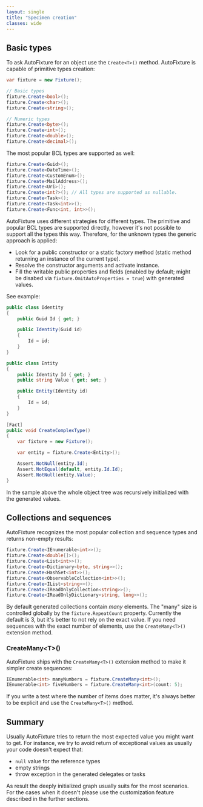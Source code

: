 ```yaml
---
layout: single
title: "Specimen creation"
classes: wide
---
```


## Basic types

To ask AutoFixture for an object use the `Create<T>()` method. AutoFixture is capable of primitive types creation:

```c#
var fixture = new Fixture();

// Basic types
fixture.Create<bool>();
fixture.Create<char>();
fixture.Create<string>();

// Numeric types
fixture.Create<byte>();
fixture.Create<int>();
fixture.Create<double>();
fixture.Create<decimal>();
```

The most popular BCL types are supported as well:

```c#
fixture.Create<Guid>();
fixture.Create<DateTime>();
fixture.Create<CustomEnum>();
fixture.Create<MailAddress>();
fixture.Create<Uri>();
fixture.Create<int?>(); // All types are supported as nullable.
fixture.Create<Task>();
fixture.Create<Task<int>>();
fixture.Create<Func<int, int>>();
```

AutoFixture uses different strategies for different types. The primitive and popular BCL types are supported directly, however it's not possible to support all the types this way. Therefore, for the unknown types the generic approach is applied:

- Look for a public constructor or a static factory method (static method returning an instance of the current type).
- Resolve the constructor arguments and activate instance.
- Fill the writable public properties and fields (enabled by default; might be disabed via `fixture.OmitAutoProperties = true`) with generated values.

See example:

```c#
public class Identity
{
    public Guid Id { get; }

    public Identity(Guid id)
    {
        Id = id;
    }
}

public class Entity
{
    public Identity Id { get; }
    public string Value { get; set; }

    public Entity(Identity id)
    {
        Id = id;
    }
}

[Fact]
public void CreateComplexType()
{
    var fixture = new Fixture();

    var entity = fixture.Create<Entity>();

    Assert.NotNull(entity.Id);
    Assert.NotEqual(default, entity.Id.Id);
    Assert.NotNull(entity.Value);
}
```

In the sample above the whole object tree was recursively initialized with the generated values.

## Collections and sequences

AutoFixture recognizes the most popular collection and sequence types and returns non-empty results:

```c#
fixture.Create<IEnumerable<int>>();
fixture.Create<double[]>();
fixture.Create<List<int>>();
fixture.Create<Dictionary<byte, string>>();
fixture.Create<HashSet<int>>();
fixture.Create<ObservableCollection<int>>();
fixture.Create<IList<string>>();
fixture.Create<IReadOnlyCollection<string>>();
fixture.Create<IReadOnlyDictionary<string, long>>();
```

By default generated collections contain _many_ elements. The "many" size is controlled globally by the `fixture.RepeatCount` property. Currently the default is 3, but it's better to not rely on the exact value. If you need sequences with the exact number of elements, use the `CreateMany<T>()` extension method.

### CreateMany&lt;T&gt;()

AutoFixture ships with the `CreateMany<T>()` extension method to make it simpler create sequences:

```c#
IEnumerable<int> manyNumbers = fixture.CreateMany<int>();
IEnumerable<int> fiveNumbers = fixture.CreateMany<int>(count: 5);
```

If you write a test where the number of items does matter, it's always better to be explicit and use the `CreateMany<T>()` method.

## Summary

Usually AutoFixture tries to return the most expected value you might want to get. For instance, we try to avoid return of exceptional values as usually your code doesn't expect that:

- `null` value for the reference types
- empty strings
- throw exception in the generated delegates or tasks

As result the deeply initialized graph usually suits for the most scenarios. For the cases when it doesn't please use the customization feature described in the further sections.
